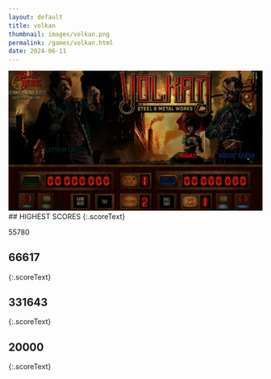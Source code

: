 ```yaml
---
layout: default
title: volkan
thumbnail: images/volkan.png
permalink: /games/volkan.html
date: 2024-06-11
---
```


<img src="../images/volkan.png" class="gameThumbnail img-fluid mx-auto align-middle">
## HIGHEST SCORES
{:.scoreText}

55780

## 66617
{:.scoreText}


## 331643
{:.scoreText}


## 20000
{:.scoreText}


